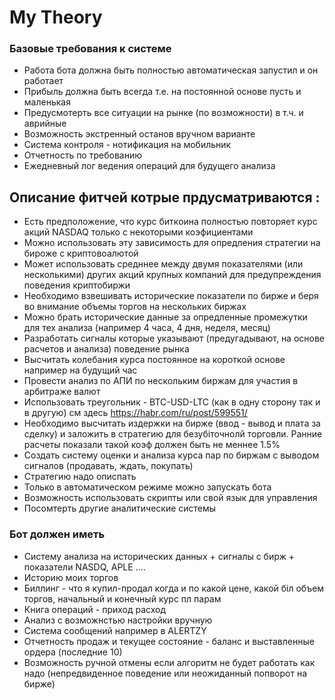 # My Theory

### Базовые требования к системе
* Работа бота должна быть полностью автоматическая запустил и он работает
* Прибыль должна быть всегда т.е. на постоянной основе пусть и маленькая
* Предусмотерть все ситуации на рынке (по возможности) в т.ч. и аврийные 
* Возможность экстренный останов вручном варианте
* Система контроля - нотификация на мобильник
* Отчетность по требованию
* Ежедневный лог ведения операций для будущего анализа

## Описание фитчей котрые прдусматриваются :
* Есть предположение, что курс биткоина полностью повторяет курс акций NASDAQ только с некоторыми коэфициентами
* Можно использовать эту зависимость для опредления стратегии на бироже с криптовоалютой 
* Может использовать средннее между двумя показателями (или несколькими) других акций крупных компаний для предупреждения поведения криптобиржи
* Необходимо взвешивать исторические показатели по бирже и беря во внимание объемы торгов на нескольких биржах
* Можно брать исторические данные за опредленные промежутки для тех анализа (например 4 часа, 4 дня, неделя, месяц) 
* Разработать сигналы которые указывают (предугадывают, на основе расчетов и анализа) поведение рынка 
* Высчитать колебания курса постоянное на короткой основе например на будущий час
* Провести анализ по АПИ по нескольким биржам для участия в арбитраже валют
* Использовать треугольник - BTC-USD-LTC (как в одну сторону так и в другую) см здесь https://habr.com/ru/post/599551/
* Необходимо высчитать издержки на бирже (ввод - вывод и плата за сделку)  и заложить в стратегию для безубіточнолй торговли. Ранние расчеты показали такой коэф должен быть не меннее 1.5%
*  Создать систему оценки и анализа курса пар по биржам с выводом сигналов (продавать, ждать, покупать) 
*  Стратегию надо описпать
*  Только в автоматическом режиме можно запускать бота
*  Возможность использовать скрипты или свой язык для управления
*  Посомтерть другие аналитические системы 

### Бот должен иметь
* Систему анализа на исторических данных + сигналы с бирж + показатели NASDQ, APLE ....
* Историю моих торгов
* Биллинг - что я купил-продал когда и по какой цене, какой біл объем торгов, начальный и конечный курс пл парам
* Книга операций - приход расход 
* Анализ с возможнстью настройки вручную 
* Система сообщений например в ALERTZY 
* Отчетность продаж и текущее состояние - баланс и выставленные ордера (последние 10)
* Возможность ручной отмены если алгоритм не будет работать как надо (непредвиденное поведение или неожиданный попворот на бирже)
